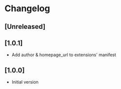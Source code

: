 # Changelog

## [Unreleased]

## [1.0.1]

- Add author & homepage_url to extensions' manifest

## [1.0.0]

- Initial version

